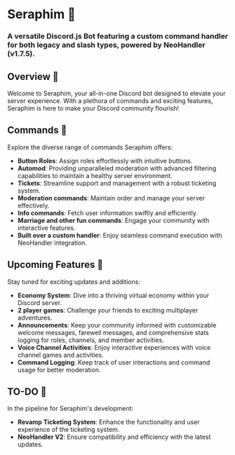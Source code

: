 # Seraphim 🤖

### A versatile Discord.js Bot featuring a custom command handler for both legacy and slash types, powered by NeoHandler (v1.7.5).

## Overview 🌟
Welcome to Seraphim, your all-in-one Discord bot designed to elevate your server experience. With a plethora of commands and exciting features, Seraphim is here to make your Discord community flourish!

## Commands 🚀
Explore the diverse range of commands Seraphim offers:
- **Button Roles**: Assign roles effortlessly with intuitive buttons.
- **Automod**: Providing unparalleled moderation with advanced filtering capabilities to maintain a healthy server environment.
- **Tickets**: Streamline support and management with a robust ticketing system.
- **Moderation commands**: Maintain order and manage your server effectively.
- **Info commands**: Fetch user information swiftly and efficiently.
- **Marriage and other fun commands**: Engage your community with interactive features.
- **Built over a custom handler**: Enjoy seamless command execution with NeoHandler integration.

## Upcoming Features 🚀
Stay tuned for exciting updates and additions:
- **Economy System**: Dive into a thriving virtual economy within your Discord server.
- **2 player games**: Challenge your friends to exciting multiplayer adventures.
- **Announcements**: Keep your community informed with customizable welcome messages, farewell messages, and comprehensive stats logging for roles, channels, and member activities.
- **Voice Channel Activities**: Enjoy interactive experiences with voice channel games and activities.
- **Command Logging**: Keep track of user interactions and command usage for better moderation.

## TO-DO 📝
In the pipeline for Seraphim's development:
- **Revamp Ticketing System**: Enhance the functionality and user experience of the ticketing system.
- **NeoHandler V2**: Ensure compatibility and efficiency with the latest updates.
